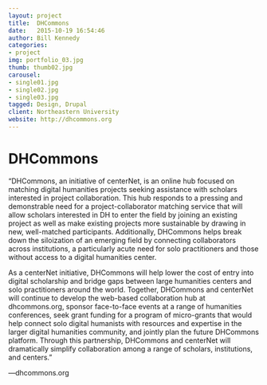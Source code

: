 ```yaml
---
layout: project
title:  DHCommons
date:   2015-10-19 16:54:46
author: Bill Kennedy
categories:
- project
img: portfolio_03.jpg
thumb: thumb02.jpg
carousel:
- single01.jpg
- single02.jpg
- single03.jpg
tagged: Design, Drupal
client: Northeastern University
website: http://dhcommons.org
---
```

# DHCommons

“DHCommons, an initiative of centerNet, is an online hub focused on matching digital humanities projects seeking assistance with scholars interested in project collaboration. This hub responds to a pressing and demonstrable need for a project-collaborator matching service that will allow scholars interested in DH to enter the field by joining an existing project as well as make existing projects more sustainable by drawing in new, well-matched participants. Additionally, DHCommons helps break down the siloization of an emerging field by connecting collaborators across institutions, a particularly acute need for solo practitioners and those without access to a digital humanities center.

As a centerNet initiative, DHCommons will help lower the cost of entry into digital scholarship and bridge gaps between large humanities centers and solo practitioners around the world. Together, DHCommons and centerNet will continue to develop the web-based collaboration hub at dhcommons.org, sponsor face-to-face events at a range of humanities conferences, seek grant funding for a program of micro-grants that would help connect solo digital humanists with resources and expertise in the larger digital humanities community, and jointly plan the future DHCommons platform. Through this partnership, DHCommons and centerNet will dramatically simplify collaboration among a range of scholars, institutions, and centers.”

—dhcommons.org

